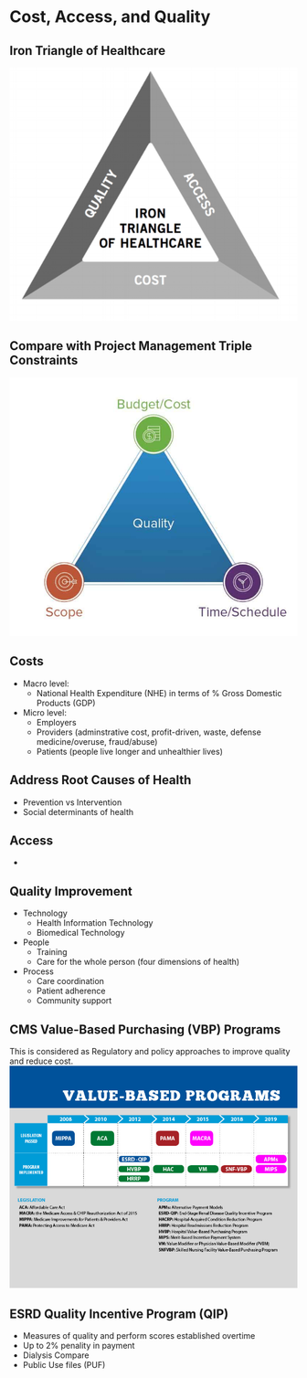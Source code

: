 # Cost, Access, and Quality
## Iron Triangle of Healthcare
![](../images/Iron_Triangle_of_Healthcare.png)
## Compare with Project Management Triple Constraints
![](../images/PM-Triple-Constraints.jpg)
## Costs
- Macro level: 
    - National Health Expenditure (NHE) in terms of % Gross Domestic Products (GDP) 
- Micro level:
    - Employers 
    - Providers (adminstrative cost, profit-driven, waste, defense medicine/overuse, fraud/abuse)
    - Patients (people live longer and unhealthier lives)
## Address Root Causes of Health 
- Prevention vs Intervention 
- Social determinants of health

## Access
- 
## Quality Improvement
- Technology
    - Health Information Technology
    - Biomedical Technology
- People 
    - Training
    - Care for the whole person (four dimensions of health)
- Process
    - Care coordination
    - Patient adherence
    - Community support
## CMS Value-Based Purchasing (VBP) Programs 
This is considered as Regulatory and policy approaches to improve quality and reduce cost.
![](../images/CMS_VBP_Programs.jpg)
## ESRD Quality Incentive Program (QIP) 
- Measures of quality and perform scores established overtime
- Up to 2% penality in payment
- Dialysis Compare 
- Public Use files (PUF)
